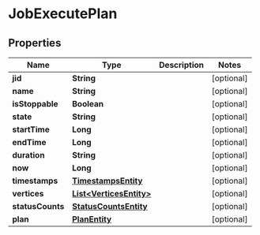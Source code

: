 
# JobExecutePlan

## Properties
Name | Type | Description | Notes
------------ | ------------- | ------------- | -------------
**jid** | **String** |  |  [optional]
**name** | **String** |  |  [optional]
**isStoppable** | **Boolean** |  |  [optional]
**state** | **String** |  |  [optional]
**startTime** | **Long** |  |  [optional]
**endTime** | **Long** |  |  [optional]
**duration** | **String** |  |  [optional]
**now** | **Long** |  |  [optional]
**timestamps** | [**TimestampsEntity**](TimestampsEntity.md) |  |  [optional]
**vertices** | [**List&lt;VerticesEntity&gt;**](VerticesEntity.md) |  |  [optional]
**statusCounts** | [**StatusCountsEntity**](StatusCountsEntity.md) |  |  [optional]
**plan** | [**PlanEntity**](PlanEntity.md) |  |  [optional]



